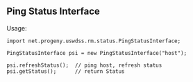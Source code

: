 Ping Status Interface
---------------------
Usage:

    import net.progeny.uswdss.rm.status.PingStatusInterface;

    PingStatusInterface psi = new PingStatusInterface("host");

    psi.refreshStatus();  // ping host, refresh status
    psi.getStatus();      // return Status

